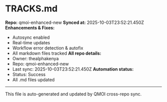 # TRACKS.md

**Repo:** qmoi-enhanced-new
**Synced at:** 2025-10-03T23:52:21.450Z
**Enhancements & Fixes:**
- Autosync enabled
- Real-time updates
- Workflow error detection & autofix
- All markdown files tracked
**All repo details:**
- Owner: thealphakenya
- Repo: qmoi-enhanced-new
- Last sync: 2025-10-03T23:52:21.450Z
**Automation status:**
- Status: Success
- All .md files updated
---
This file is auto-generated and updated by QMOI cross-repo sync.
